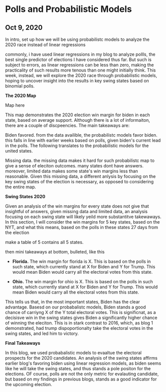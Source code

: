 # Polls and Probabilistic Models
## Oct 9, 2020

In intro, set up how we will be using probabilistc models to analyze the 2020 race instead of linear regressions

commonly, i have used linear regressions in my blog to analyze pollls, the best single predictor of elections I have considered thus far. But such is subject to errors, as linear regressions can be less than zero, making the practicality of such results more tenous than one might initially think. This week, instead, we will explore the 2020 race through probabilistic models, hoping to uncover insight into the results in key swing states based on binomial polls. 

**The 2020 Map**

Map here

This map demonstrates the 2020 election win margin for biden in each state, based on average support. Although there is a lot of informaiton, there are a couple of discpeencies. The main takeaways are:

Biden favored. from the data availible, the probabilistc models favor biden. this falls in line with earlier weeks based on polls, given biden's current lead in the polls. The following translates to the probabilistic models for the united states. 

Missing data. the missing data makes it hard for such probabilistc map to give a sense of eleciton outcomes. many states dont have answers. moreover, limited data makes some state's win margins less than reasonable. Given this missing data, a different anlysis by focusing on the key swing states of the election is necessary, as opposed to considering the entire map. 

**Swing States 2020**

Given an analysis of the win margins for every state does not give that insightful of answers, given missing data and limited data, an analysis focusing on each swing state will likely yeild more substantitve takewaways. In this section, I will consider the win margins for 5 key states, based on the NYT, and what this means, based on the polls in these states 27 days from the election

make a table of 5 contains all 5 states. 

then mini takeaways at bottom, bulleted, like this

* **Florida.**  The win margin for florida is X. This is based on the polls in such state, which currently stand at X for Biden and Y for Trump. This would mean Biden would carry all the electoral votes from this state. 

* **Ohio.**  The win margin for ohio is X. This is based on the polls in such state, which currently stand at X for Biden and Y for Trump. This would mean Biden would carry all the electoral votes from this state. 

This tells us that, in the most important states, Biden has the clear advantage. Basesd on our probabalistc models, Biden stands a good chance of carriyng X of the Y total electoral votes. This is significnat, as a decisisve win in the swing states gives Biden a significantly higher chance of winning the eleciton. This is in stark contrast to 2016, which, as blog 1 demonstrated, had trump dispoportionalty take the electoral votes in the swing states, and led him to victory. 

**Final Takeaways**

In this blog, we used probabalistic models to evaaltue the electoral prospects for the 2020 candidates. An analysis of the swing states affirms earlier blog's favoring biden using linear regression models, as biden seems like he will take the swing states, and thus stands a pole positon for the elections. OF course, polls are not the only metric for evalauting candidate, but based on my findings in previous blogs, stands as a good indicator for the upcoming election. 







